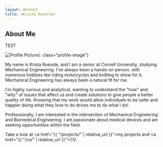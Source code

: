 ```yaml
---
layout: default
title: <Krista Roessle>
---
```


## About Me

TEST

![Profile Picture](assets/images/profile-pic.jpg){: class="profile-image"}

 
My name is Krista Roessle, and I am a senior at Cornell University, studying Mechanical Engineering. I've always been a hands-on person, with numerous hobbies like riding motorcycles and knitting to show for it. Mechanical Engineering has always been a natural fit for me.

I'm highly curious and analytical, wanting to understand the "how" and "why" of issues that affect us and create solutions to give people a better quality of life. Knowing that my work would allow individuals to be safer and happier doing what they love to do drives me to do what I do!

Professionally, I am interested in the intersection of Mechanical Engineering and Biomedical Engineering. I am passionate about medical devices and am seeking opportunities within the field.

Take a look at <a href="{{ "/projects/" | relative_url }}">my projects</a> and <a href="{{ "/cv/" | relative_url }}">CV</a>.
